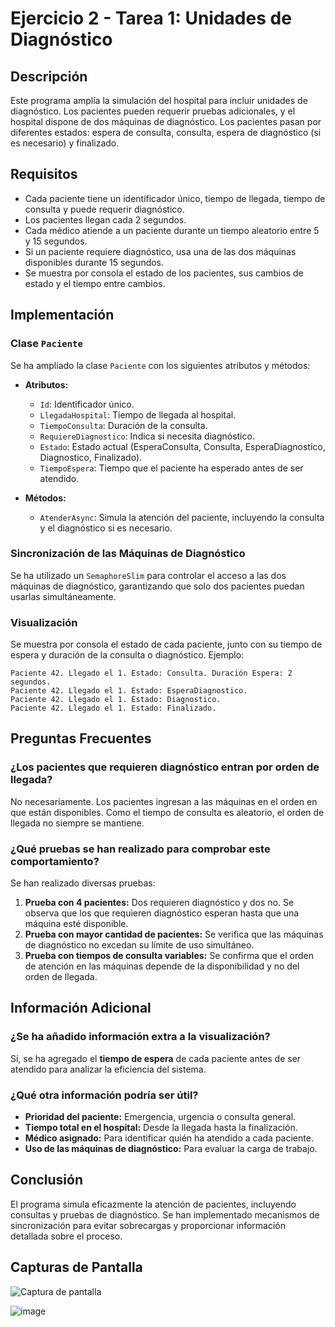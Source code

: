 # Ejercicio 2 - Tarea 1: Unidades de Diagnóstico

## Descripción
Este programa amplía la simulación del hospital para incluir unidades de diagnóstico. Los pacientes pueden requerir pruebas adicionales, y el hospital dispone de dos máquinas de diagnóstico. Los pacientes pasan por diferentes estados: espera de consulta, consulta, espera de diagnóstico (si es necesario) y finalizado.

## Requisitos
- Cada paciente tiene un identificador único, tiempo de llegada, tiempo de consulta y puede requerir diagnóstico.
- Los pacientes llegan cada 2 segundos.
- Cada médico atiende a un paciente durante un tiempo aleatorio entre 5 y 15 segundos.
- Si un paciente requiere diagnóstico, usa una de las dos máquinas disponibles durante 15 segundos.
- Se muestra por consola el estado de los pacientes, sus cambios de estado y el tiempo entre cambios.

## Implementación

### Clase `Paciente`
Se ha ampliado la clase `Paciente` con los siguientes atributos y métodos:

- **Atributos:**
  - `Id`: Identificador único.
  - `LlegadaHospital`: Tiempo de llegada al hospital.
  - `TiempoConsulta`: Duración de la consulta.
  - `RequiereDiagnostico`: Indica si necesita diagnóstico.
  - `Estado`: Estado actual (EsperaConsulta, Consulta, EsperaDiagnostico, Diagnostico, Finalizado).
  - `TiempoEspera`: Tiempo que el paciente ha esperado antes de ser atendido.

- **Métodos:**
  - `AtenderAsync`: Simula la atención del paciente, incluyendo la consulta y el diagnóstico si es necesario.

### Sincronización de las Máquinas de Diagnóstico
Se ha utilizado un `SemaphoreSlim` para controlar el acceso a las dos máquinas de diagnóstico, garantizando que solo dos pacientes puedan usarlas simultáneamente.

### Visualización
Se muestra por consola el estado de cada paciente, junto con su tiempo de espera y duración de la consulta o diagnóstico. Ejemplo:

```
Paciente 42. Llegado el 1. Estado: Consulta. Duración Espera: 2 segundos.
Paciente 42. Llegado el 1. Estado: EsperaDiagnostico.
Paciente 42. Llegado el 1. Estado: Diagnostico.
Paciente 42. Llegado el 1. Estado: Finalizado.
```

## Preguntas Frecuentes

### ¿Los pacientes que requieren diagnóstico entran por orden de llegada?
No necesariamente. Los pacientes ingresan a las máquinas en el orden en que están disponibles. Como el tiempo de consulta es aleatorio, el orden de llegada no siempre se mantiene.

### ¿Qué pruebas se han realizado para comprobar este comportamiento?
Se han realizado diversas pruebas:
1. **Prueba con 4 pacientes:** Dos requieren diagnóstico y dos no. Se observa que los que requieren diagnóstico esperan hasta que una máquina esté disponible.
2. **Prueba con mayor cantidad de pacientes:** Se verifica que las máquinas de diagnóstico no excedan su límite de uso simultáneo.
3. **Prueba con tiempos de consulta variables:** Se confirma que el orden de atención en las máquinas depende de la disponibilidad y no del orden de llegada.

## Información Adicional

### ¿Se ha añadido información extra a la visualización?
Sí, se ha agregado el **tiempo de espera** de cada paciente antes de ser atendido para analizar la eficiencia del sistema.

### ¿Qué otra información podría ser útil?
- **Prioridad del paciente:** Emergencia, urgencia o consulta general.
- **Tiempo total en el hospital:** Desde la llegada hasta la finalización.
- **Médico asignado:** Para identificar quién ha atendido a cada paciente.
- **Uso de las máquinas de diagnóstico:** Para evaluar la carga de trabajo.

## Conclusión
El programa simula eficazmente la atención de pacientes, incluyendo consultas y pruebas de diagnóstico. Se han implementado mecanismos de sincronización para evitar sobrecargas y proporcionar información detallada sobre el proceso.

## Capturas de Pantalla

![Captura de pantalla](image.png)


![image](https://github.com/user-attachments/assets/3070b4ab-a749-4e15-87fd-9e1d1ef2b71f)

